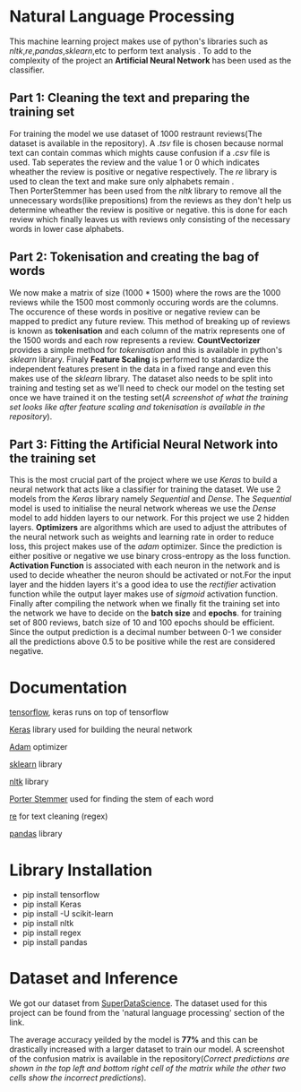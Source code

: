 # Natural Language Processing 

This machine learning project makes use of python's libraries such as _nltk_,_re_,_pandas_,_sklearn_,etc to perform text analysis . To add to the complexity of the project an **Artificial Neural Network** has been used as the classifier.

## Part 1: Cleaning the text and preparing the training set

For training the model we use dataset of 1000 restraunt reviews(The dataset is available in the repository). A _.tsv_ file is chosen because normal text can contain commas which mights cause confusion if a _.csv_ file is used. Tab seperates the review and the value 1 or 0 which indicates wheather the review is positive or negative respectively. The _re_ library is used to clean the text and make sure only alphabets remain .  
Then PorterStemmer has been used from the _nltk_ library to remove all the unnecessary words(like prepositions) from the reviews as they don't help us determine wheather the review is positive or negative. this is done for each review which finally leaves us with reviews only consisting of the necessary words in lower case alphabets. 

## Part 2: Tokenisation and creating the bag of words

We now make a matrix of size (1000 * 1500) where the rows are the 1000 reviews while the 1500 most commonly occuring words are the columns. The occurence of these words in positive or negative review can be mapped to predict any future review. This method of breaking up of reviews is known as **tokenisation** and each column of the matrix represents one of the 1500 words and each row represents a review.
**CountVectorizer** provides a simple method for _tokenisation_ and this is available in python's _sklearn_ library. Finaly **Feature Scaling** is performed to standardize the independent features present in the data in a fixed range and even this makes use of the _sklearn_ library.
The dataset also needs to be split into training and testing set as we'll need to check our model on the testing set once we have trained it on the testing set(_A screenshot of what the training set looks like after feature scaling and tokenisation is available in the repository_).

## Part 3: Fitting the Artificial Neural Network into the training set

This is the most crucial part of the project where we use _Keras_ to build a neural network that acts like a classifier for training the dataset. We use 2 models from the _Keras_ library namely _Sequential_ and _Dense_. The _Sequential_ model is used to initialise the neural network whereas we use the _Dense_ model to add hidden layers to our network. For this project we use 2 hidden layers. 
**Optimizers** are algorithms which are used to adjust the attributes of the neural network such as weights and learning rate in order to reduce loss, this project makes use of the _adam_ optimizer. Since the prediction is either positive or negative we use binary cross-entropy as the loss function.
**Activation Function** is associated with each neuron in the network and is used to decide wheather the neuron should be activated or not.For the input layer and the hidden layers it's a good idea to use the _rectifier_ activation function while the output layer makes use of _sigmoid_ activation function.
Finally after compiling the network when we finally fit the training set into the network we have to decide on the **batch size** and **epochs**. for training set of 800 reviews, batch size of 10 and 100 epochs should be efficient. Since the output prediction is a decimal number between 0-1 we consider all the predictions above 0.5 to be positive while the rest are considered negative.

# Documentation

[tensorflow](https://www.tensorflow.org/guide), keras runs on top of tensorflow

[Keras](https://keras.io/) library used for building the neural network

[Adam](https://keras.io/optimizers/) optimizer

[sklearn](https://scikit-learn.org/stable/) library

[nltk](https://www.nltk.org/) library 

[Porter Stemmer](http://www.nltk.org/howto/stem.html) used for finding the stem of each word

[re](https://docs.python.org/3/library/re.html) for text cleaning (regex) 

[pandas](https://pandas.pydata.org/) library

# Library Installation

* pip install tensorflow
* pip install Keras
* pip install -U scikit-learn
* pip install nltk
* pip install regex
* pip install pandas

# Dataset and Inference

We got our dataset from [SuperDataScience](https://www.superdatascience.com/pages/machine-learning). The dataset used for this project can be found from the 'natural language processing' section of the link. 

The average accuracy yeilded by the model is **77%** and this can be drastically increased with a larger dataset to train our model. A screenshot of the confusion matrix is available in the repository(_Correct predictions are shown in the top left and bottom right cell of the matrix while the other two cells show the incorrect predictions_). 
